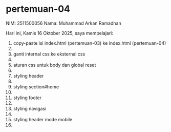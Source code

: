 # pertemuan-04

NIM: 2511500056
Nama: Muhammad Arkan Ramadhan

Hari ini, Kamis 16 Oktober 2025, saya mempelajari:
<ol>
<li>copy-paste isi index.html (pertemuan-03) ke index.html (pertemuan-04)<li>
<li>ganti internal css ke eksternal css<li>
<li>aturan css untuk body dan global reset<li>
<li>styling header<li>
<li>styling section#home<li>
<li>styling footer<li>
<li>styling navigasi<li>
<li>styling header mode mobile<li>
<ol>